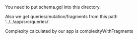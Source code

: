 You need to put schema.gql into this directory.

Also we get queries/mutation/fragments from this path '../../app/src/queries/'.

Complexity calculated by our app is complexityWithFragments